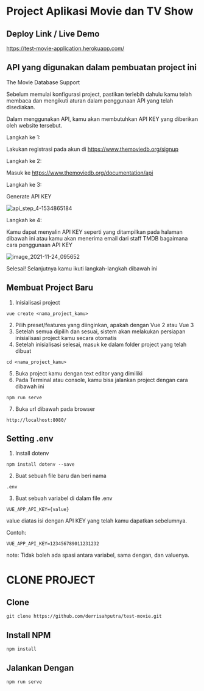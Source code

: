 # Project Aplikasi Movie dan TV Show

## Deploy Link / Live Demo

https://test-movie-application.herokuapp.com/

## API yang digunakan dalam pembuatan project ini

The Movie Database Support



Sebelum memulai konfigurasi project, pastikan terlebih dahulu kamu telah membaca dan mengikuti aturan dalam penggunaan API yang telah disediakan.

Dalam menggunakan API, kamu akan membutuhkan API KEY yang diberikan oleh website tersebut.

Langkah ke 1:

Lakukan registrasi pada akun di https://www.themoviedb.org/signup

Langkah ke 2:

Masuk ke https://www.themoviedb.org/documentation/api

Langkah ke 3:

Generate API KEY

![api_step_4-1534865184](https://user-images.githubusercontent.com/59188308/143162579-34d554d9-2cf1-4387-bc69-84f33a756fa0.png)

Langkah ke 4:

Kamu dapat menyalin API KEY seperti yang ditampilkan pada halaman dibawah ini atau kamu akan menerima email dari staff TMDB bagaimana cara penggunaan API KEY

![image_2021-11-24_095652](https://user-images.githubusercontent.com/59188308/143163347-792cf2c8-6f51-4906-9441-1043ab51b100.png)

Selesai! Selanjutnya kamu ikuti langkah-langkah dibawah ini

## Membuat Project Baru
1. Inisialisasi project
```
vue create <nama_project_kamu>
```
2. Pilih preset/features yang diinginkan, apakah dengan Vue 2 atau Vue 3
3. Setelah semua dipilih dan sesuai, sistem akan melakukan persiapan inisialisasi project kamu secara otomatis
4. Setelah inisialisasi selesai, masuk ke dalam folder project yang telah dibuat
```
cd <nama_project_kamu>
```
5. Buka project kamu dengan text editor yang dimiliki
6. Pada Terminal atau console, kamu bisa jalankan project dengan cara dibawah ini
```
npm run serve
```
7. Buka url dibawah pada browser
```
http://localhost:8080/
```

## Setting .env
1. Install dotenv
```
npm install dotenv --save
```
2. Buat sebuah file baru dan beri nama
```
.env
```
3. Buat sebuah variabel di dalam file .env
```
VUE_APP_API_KEY={value}
```
value diatas isi dengan API KEY yang telah kamu dapatkan sebelumnya.

Contoh:
```
VUE_APP_API_KEY=123456789011231232
```
note: Tidak boleh ada spasi antara variabel, sama dengan, dan valuenya.



# CLONE PROJECT

## Clone
```
git clone https://github.com/derrisahputra/test-movie.git
```

## Install NPM
```
npm install
```

## Jalankan Dengan
```
npm run serve
```
